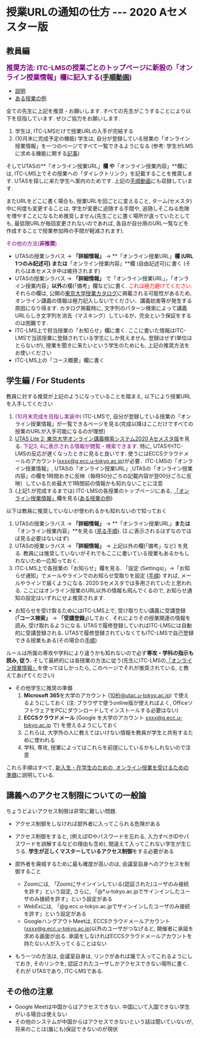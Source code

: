 
授業URLの通知の仕方 --- 2020 Aセメスター版
=========================================

教員編
--------------------------------------------

**<font color="purple" size="+1">推奨方法:  ITC-LMSの授業ごとのトップページに新設の「オンライン授業情報」欄に記入する(<a href="https://youtu.be/Arz_YO6R_NA" target="_blank" rel="noopener">手順動画</a>)</font>**

* <a href="https://www.ecc.u-tokyo.ac.jp/announcement/2020/09/16_3208.html" target="_blank" rel="noopener">説明</a>
* <a href="https://itc-lms.ecc.u-tokyo.ac.jp/lms/course?idnumber=2020FEN-EE3d16L10J01" target="_blank" rel="noopener">ある授業の例</a>

全ての先生に上記を推奨・お願いします. すべての先生がこうすることにより以下を目指しています. ぜひご協力をお願いします.
  1. 学生は, ITC-LMSだけで授業URLの入手が完結する
  1. (10月末に完成予定の機能) 学生は, 自分が登録している授業の「オンライン授業情報」を一つのページですべて一覧できるようになる (参考: 学生がLMSに求める機能に関する<a href="https://todai-umeet.com/article/55245" target="_blank" rel="noopener">記事</a>)

そしてUTASの**「オンライン授業URL」**欄 や**「オンライン授業内容」**欄には, ITC-LMS上でその授業への「ダイレクトリンク」を記載することを推奨します. UTASを探しに来た学生へ案内のためです. 上記の[手順動画](https://youtu.be/Arz_YO6R_NA)にも収録しています.

またURLをどこに書く場合も, 授業URLを回ごとに変えること, ターム(セメスタ)中に何度も変更することは, 学生が変更に追随する手間や, 追随しそこねる危険を増やすことになるため推奨しません(先生ごとに書く場所が違っていたとしても, 最低限URLが毎回変更されないのであれば, 各自が自分用のURL一覧などを作成することで授業参加時の手間が軽減されます). 

<font color="purple">その他の方法(**非推奨**)</font>

* UTASの授業シラバス -> **「詳細情報」** -> **「オンライン授業URL」**欄 (URL 1つのみ記述可) または**「オンライン授業内容」**欄 (自由記述可)に書く (それらは本セメスタ中は維持されます)
* UTASの授業シラバス -> **「詳細情報」** で「オンライン授業URL」，「オンライン授業内容」**以外**の欄(「備考」欄など)に書く. <font color="red">これは極力避けてください.</font> それらの欄は, 公開の<a href="https://catalog.he.u-tokyo.ac.jp/" target="_blank" rel="noopener">東京大学授業カタログ</a>に掲載される可能性があるため, オンライン講義の情報は極力記入しないでください．講義妨害等が発生する原因になり得ます. カタログ掲載時に, 文字列のパターン検索によって講義URLらしき文字列を消去（マスキング）しているが，完全という保証をするのは困難です.
* ITC-LMS上で担当授業の「お知らせ」欄に書く. ここに書いた情報はITC-LMSで当該授業に登録されている学生にしか見えません. 登録はせず(単位はとらないが), 授業を聞きに来たいという学生のためにも, 上記の推奨方法をお使いください
* ITC-LMS上の「コース概要」欄に書く

学生編 / For Students
--------------------------------------------

教員に対する推奨が上記のようになっていることを踏まえ, 以下により授業URLを入手してください

1. <font color="purple">(10月末完成を目指し実装中)</font> ITC-LMSで, 自分が登録している授業の「オンライン授業情報」が一覧できるページを見る(完成以降はここだけですべての授業のURLが入手可能になるのが理想)
1. <a href="https://utelecon-directory.adm.u-tokyo.ac.jp/" target="_blank" rel="noopener"> UTAS Lite 2: 東京大学オンライン講義検索システム2020 Aセメスタ版</a>を見る. <font color="purple">下記3, 4に表示される情報が閲覧・検索できます.</font> 特に, UTASやITC-LMSの反応が遅くなったときに見ると良いです. 使うにはECCSクラウドメールのアカウント(xxxx@g.ecc.u-tokyo.ac.jp)が必要．ITC-LMSの「オンライン授業情報」, UTASの「オンライン授業URL」,UTASの「オンライン授業内容」の欄を1時間おきに反映（毎時50分ごろの記載内容が翌00分ごろに反映）しているため最大で1時間前の情報かも知れないことに注意
1. (上記1.が完成するまでは) ITC-LMSの各授業のトップページにある, <a href="https://www.ecc.u-tokyo.ac.jp/announcement/2020/09/16_3208.html" target="_blank" rel="noopener">「オンライン授業情報」</a>欄を見る(<a href="https://itc-lms.ecc.u-tokyo.ac.jp/lms/course?idnumber=2020FEN-EE3d16L10J01" target="_blank" rel="noopener">ある授業の例</a>)

以下は教員に推奨していないが使われるかも知れないので知っておく

1. UTASの授業シラバス -> **「詳細情報」** -> **「オンライン授業URL」**または**「オンライン授業内容」**を見る ([見る手順](https://youtu.be/J9dnXmFiIcI)). (2.に表示されるはずなのでほぼ見る必要はないはず) 
1. UTASの授業シラバス -> **「詳細情報」** -> 上記以外の欄(「備考」など) を見る. 教員には推奨していないがそれでもここに書いている授業もあるかもしれないため一応知っておく. 
1. ITC-LMS上で各授業の「お知らせ」欄を見る. 「設定 (Settings)」->「お知らせ通知」でメールやラインでのお知らせ受取りを設定 ([手順](https://youtu.be/xAur5zar5Sc)) すれば, メールやラインで届くようになる. 2020 Sセメスタでは多用されていたと思われる. ここにはオンライン授業のURL以外の情報も飛んでくるので, お知らせ通知の設定はいずれにせよ推奨されます. 
  * お知らせを受け取るためにはITC-LMS上で, 受け取りたい講義に受講登録 (**「コース検索」** -> **「受講登録」**)しておく. それによりその授業関連の情報を読み, 受け取れるようになる. UTASで履修登録していればITC-LMSには自動的に受講登録される. UTASで履修登録されていなくてもITC-LMSで自己登録できる授業もある(その場合の[手順](https://youtu.be/sPmkBQOXeR4))

ルールは所属の専攻や学科により違うかも知れないので必ず**専攻・学科の指示も読み, 従う.**
そして最終的には各授業の方法に従う(先生にITC-LMSの<a href="https://www.ecc.u-tokyo.ac.jp/announcement/2020/09/16_3208.html" target="_blank" rel="noopener">「オンライン授業情報」</a>を使ってほしかったら, このページでそれが推奨されている, と教えてあげてください)

* その他学生に推奨の準備
  1. **Microsoft 365**を大学のアカウント (10桁@utac.u-tokyo.ac.jp) で使えるようにしておく (注: ブラウザで使うonline版が使えればよく, OfficeソフトウェアをPCにダウンロードしてインストールする必要はない)
  1. **ECCSクラウドメール** (Google を大学のアカウント xxxx@g.ecc.u-tokyo.ac.jp で) を使えるようにしておく
  1. これらは, 大学外の人に教えてはいけない情報を教員が学生と共有するために使われる
  1. 学科, 専攻, 授業によってはこれらを前提にしているかもしれないので注意

これら手順はすべて, [新入生・在学生のための, オンライン授業を受けるための準備](../../oc/)に説明している.
 
講義へのアクセス制限についての一般論
--------------------------------------------

ちょうどよいアクセス制限は非常に難しい問題.

* アクセス制御をしなければ部外者に入ってこられる危険がある
* アクセス制御をすると, (例えばIDやパスワードを忘れる, 入力すべきIDやパスワードを誤解するなどの理由も含め), 間違えて入ってこれない学生が生じうる. **学生が正しくマスターしているアクセス制御**をする必要がある

* 部外者を廃城するために最も確度が高いのは, 会議室自身へのアクセスを制御すること
  * Zoomには, 「Zoomにサインインしている(認証された)ユーザのみ接続を許す」という設定, さらに, 「@*.u-tokyo.ac.jpでサインインしたユーザのみ接続を許す」という設定がある
  * WebExには, 「@g.ecc.u-tokyo.ac.jpでサインインしたユーザのみ接続を許す」という設定がある
  * GoogleハングアウトMeetは, ECCSクラウドメールアカウント(xxxx@g.ecc.u-tokyo.ac.jp)以外のユーザがつなげると, 開催者に承諾を求める画面が出る. 承諾をしなければECCSクラウドメールアカウントを持たない人が入ってくることはない

* もう一つの方法は, 会議室自身は, リンクがあれば誰で入ってこれるようにしておき, そのリンクを, 認証されたユーザしかアクセスできない場所に書く. それが UTASであり, ITC-LMSである.

その他の注意
-----------------------

* Google Meetは中国からはアクセスできない. 中国にいて入国できない学生がいる場合は使えない
* その他のシステムが中国からはアクセスできないという話は聞いていないが, 将来のことは(誰にも)保証できないのが現状